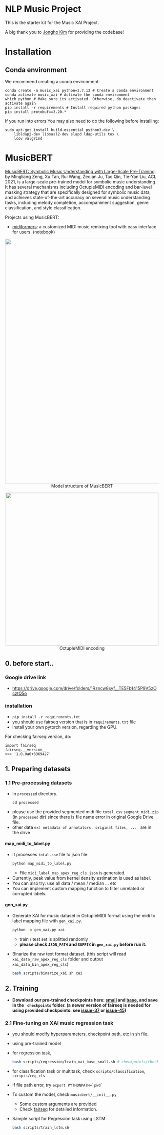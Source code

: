 # NLP Music Project
This is the starter kit for the Music XAI Project.

A big thank you to [Jongho Kim](https://github.com/ihatedebug/) for providing the codebase!

# Installation

## Conda environment

We recommend creating a conda environment:
```
conda create -n music_xai python=3.7.13 # Create a conda environment
conda activate music_xai # Activate the conda environment
which python # Make sure its activated. Otherwise, do deactivate then activate again
pip install -r requirements # Install required python packages
pip install protobuf==3.20.*
```

If you run into errors You may also need to do the following before installing:
```
sudo apt-get install build-essential python3-dev \
    libldap2-dev libsasl2-dev slapd ldap-utils tox \
    lcov valgrind
```

# MusicBERT
[MusicBERT: Symbolic Music Understanding with Large-Scale Pre-Training](https://arxiv.org/pdf/2106.05630.pdf), by Mingliang Zeng, Xu Tan, Rui Wang, Zeqian Ju, Tao Qin, Tie-Yan Liu, ACL 2021, is a large-scale pre-trained model for symbolic music understanding. It has several mechanisms including OctupleMIDI encoding and bar-level masking strategy that are specifically designed for symbolic music data, and achieves state-of-the-art accuracy on several music understanding tasks, including melody completion, accompaniment suggestion, genre classification, and style classification.

Projects using MusicBERT:

* [midiformers](https://github.com/tripathiarpan20/midiformers): a customized MIDI music remixing tool with easy interface for users. ([notebook](https://colab.research.google.com/drive/1C7jS-s1BCWLXiCQQyvIl6xmCMrqgc9fg?usp=sharing))

<!-- ![img](../img/musicbert_structure.PNG)  ![img](../img/musicbert_encoding.PNG)-->

<p align="center"><img src="../img/musicbert_structure.PNG" width="800"><br/> Model structure of MusicBERT </p>
<p align="center"><img src="../img/musicbert_encoding.PNG" width="500"><br/> OctupleMIDI encoding </p>

## 0. before start.. 
### Google drive link
- https://drive.google.com/drive/folders/1Rzncw8syf__TE5Fb1415P9V5zOcztQ5o
### installation
- `pip install -r requirements.txt`
- you should use fairseq version that is in `requirements.txt` file
- install your own pytorch version, regarding the GPU.

For checking fairseq version, do:
```
import fairseq
fairseq.__version__
>>> '1.0.0a0+3369427'
```

## 1. Preparing datasets

### 1.1 Pre-processing datasets

- In `processed` directory.
    ```
    cd processed
    ```
- please use the provided segmented midi file   `total.csv` `segment_midi.zip` (in `processed` dir) since there is file name error in original Google Drive file. 
- other data `ex) metadata of annotators, original files, ... ` are in the drive

#### map_midi_to_label.py

- It processes `total.csv` file to json file
    ```bash
    python map_midi_to_label.py
    ```
    - File `midi_label_map_apex_reg_cls.json` is generated.
- Currently, peak value from kernel density estimation is used as label.
- You can also try: use all data / mean / median ... etc
- You can implement custom mapping function to filter unrelated or corrupted labels.

#### gen_xai.py
- Generate XAI for music dataset in OctupleMIDI format using the midi to label mapping file with `gen_xai.py`.

    ```bash
    python -u gen_xai.py xai
    ```
    - train / test set is splitted randomly
    - **please check `JSON_PATH` and `SUFFIX` in `gen_xai.py` before run it.**

- Binarize the raw text format dataset. (this script will read `xai_data_raw_apex_reg_cls` folder and output `xai_data_bin_apex_reg_cls`)

    ```bash
    bash scripts/binarize_xai.sh xai
    ```


## 2. Training

* **Download our pre-trained checkpoints here: [small](https://msramllasc.blob.core.windows.net/modelrelease/checkpoint_last_musicbert_small.pt) and [base](https://msramllasc.blob.core.windows.net/modelrelease/checkpoint_last_musicbert_base.pt), and save in the ` checkpoints` folder. (a newer version of fairseq is needed for using provided checkpoints: see [issue-37](https://github.com/microsoft/muzic/issues/37) or [issue-45](https://github.com/microsoft/muzic/issues/45))**


### 2.1 Fine-tuning on XAI music regression task

- you should modify hyperparameters, checkpoint path, etc in sh file.

- using pre-trained model
- for regression task,
    ```bash
    bash scripts/regression/train_xai_base_small.sh # checkpoints/checkpoint_last_musicbert_base.pt, checkpoints/checkpoint_last_musicbert_base.pt
    ```
- for classification task or multitask, check `scripts/classification`, `scripts/reg_cls`

- If file path error, try 
``` export PYTHONPATH=`pwd` ``` 

- To custom the model, check `musicbert/__init__.py`
    - Some custom arguments are provided
    - Check [fairseq](https://fairseq.readthedocs.io/en/latest/) for detailed information.


- Sample script for Regression task using LSTM

    ```bash
    bash scripts/train_lstm.sh
    ```

